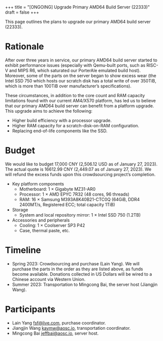 +++
title = "[ONGOING] Upgrade Primary AMD64 Build Server (22333)"
draft = false
+++

This page outlines the plans to upgrade our primary AMD64 build server (22333).

# Rationale

After over three years in service, our primary AMD64 build server started to exhibit performance issues (especially with Qemu-built ports, such as RISC-V and MIPS R6, which saturated our PorterAle emulated build host). Moreover, some of the parts on the server began to show excess wear (the Intel SSD 750 which hosts our scratch disk has a total write of over 350TiB, which is more than 100TiB over manufacturer’s specifications). 

These circumstances, in addition to the core count and RAM capacity limitations found with our current AM4/X570 platform, has led us to believe that our primary AMD64 build server can benefit from a platform upgrade. This upgrade aims to achieve the following:

- Higher build efficiency with a processor upgrade.
- Higher RAM capacity for a scratch-disk-on-RAM configuration.
- Replacing end-of-life components like the SSD.

# Budget

We would like to budget 17,000 CNY (2,506.12 USD as of January 27, 2023). The actual quote is 16612.99 CNY (2,449.07 as of January 27, 2023). We will refund the excess funds upon this crowdsourcing project’s completion.

+ Key platform components
    - Motherboard: 1 × Gigabyte MZ31-AR0
    - Processor: 1 × AMD EPYC 7R32 (48 cores, 96 threads)
    - RAM: 16 × Samsung M393A8K40B21-CTC0Q (64GiB, DDR4 2400MT/s, Registered ECC; total capacity 1TiB)
+ Storage
    - System and local repository mirror: 1 × Intel SSD 750 (1.2TB)
+ Accessories and peripherals
    - Cooling: 1 × Coolserver SP3 P42
    - Case, thermal paste, etc.

# Timeline

- Spring 2023: Crowdsourcing and purchase (Lain Yang). We will purchase the parts in the order as they are listed above, as funds become available. Donations collected in US Dollars will be wired to a Chinese account via Western Union.
- Summer 2023: Transportation to Mingcong Bai, the server host (Jiangjin Wang).

# Participants

- Lain Yang <fsf@live.com>, purchase coordinator.
- Jiangjin Wang <kaymw@aosc.io>, transportation coordinator.
- Mingcong Bai <jeffbai@aosc.io>, server host.
